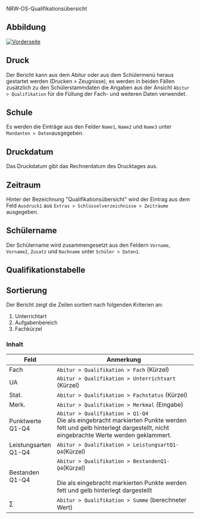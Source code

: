 NRW-OS-Qualifikationsübersicht

## Abbildung

[01]:/assets/images/nrw/nrw-os-quali.png "Vorderseite"

[![Vorderseite][01]][01]

## Druck

Der Bericht kann aus dem Abitur oder aus dem Schülermenü heraus gestartet werden (Drucken > Zeugnisse), es werden in beiden Fällen zusätzlich zu den Schülerstammdaten die Angaben aus der Ansicht `Abitur > Qualifikation` für die Füllung der Fach- und weiteren Daten verwendet.

## Schule

Es werden die Einträge aus den Felder `Name1`, `Name2` und `Name3` unter `Mandanten > Daten`ausgegeben.

## Druckdatum

Das Druckdatum gibt das Rechnerdatum des Drucktages aus.

## Zeitraum

Hinter der Bezeichnung "Qualifikationsübersicht" wird der Eintrag aus dem Feld `Ausdruck1` aus `Extras > Schlüsselverzeichnisse > Zeiträume` ausgegeben.

## Schülername

Der Schülername wird zusammengesetzt aus den Feldern `Vorname`, `Vorname2`, `Zusatz` und `Nachname` unter `Schüler > Daten1`.

## Qualifikationstabelle

## Sortierung

Der Bericht zeigt die Zeilen sortiert nach folgenden Kriterien an:

1. Unterrichtart
2. Aufgabenbereich
3. Fachkürzel

### Inhalt

Feld| Anmerkung
--|--
Fach| `Abitur > Qualifikation > Fach` (Kürzel)
UA| `Abitur > Qualifikation > Unterrichtsart` (Kürzel)
Stat.|`Abitur > Qualifikation > Fachstatus` (Kürzel)
Merk.|`Abitur > Qualifikation > Merkmal` (Eingabe)
Punktwerte <br/>Q1-Q4|`Abitur > Qualifikation > Q1-Q4`<br/>Die als eingebracht markierten Punkte werden fett und gelb hinterlegt dargestellt, nicht eingebrachte Werte werden geklammert.
Leistungsarten <br/>Q1-Q4|`Abitur > Qualifikation > LeistungsartQ1-Q4`(Kürzel)
Bestanden <br/>Q1-Q4|`Abitur > Qualifikation > BestandenQ1-Q4`(Kürzel)<br/><br/>Die als eingebracht markierten Punkte werden fett und gelb hinterlegt dargestellt
∑|`Abitur > Qualifikation > Summe` (berechneter Wert)
